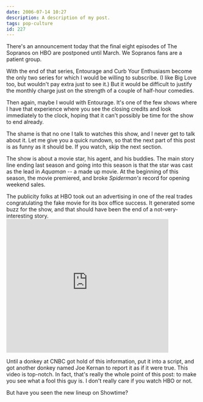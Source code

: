 ```yaml
---
date: 2006-07-14 10:27
description: A description of my post.
tags: pop-culture
id: 227
---
```

There's an announcement today that the final eight episodes of The Sopranos on HBO are postponed until March.  We Sopranos fans are a patient group.

With the end of that series, Entourage and Curb Your Enthusiasm become the only two series for which I would be willing to subscribe.  (I like Big Love too, but wouldn't pay extra just to see it.)  But it would be difficult to justify the monthly charge just on the strength of a couple of half-hour comedies.
<!--more-->
Then again, maybe I would with Entourage.  It's one of the few shows where I have that experience where you see the closing credits and look immediately to the clock, hoping that it can't possibly be time for the show to end already.

The shame is that no one I talk to watches this show, and I never get to talk about it.  Let me give you a quick rundown, so that the next part of this post is as funny as it should be.  If you watch, skip the next section.

The show is about a movie star, his agent, and his buddies.  The main story line ending last season and going into this season is that the star was cast as the lead in <i>Aquaman</i> -- a made up movie.  At the beginning of this season, the movie premiered, and broke <i>Spiderman's</i> record for opening weekend sales.

The publicity folks at HBO took out an advertising in one of the real trades congratulating the fake movie for its box office success.  It generated some buzz for the show, and that should have been the end of a not-very-interesting story.
<embed src="http://www.youtube.com/v/YPvorO0EGIY" type="application/x-shockwave-flash" width="425" height="350"></embed>

Until a donkey at CNBC got hold of this information, put it into a script, and got another donkey named Joe Kernan to report it as if it were true.  This video is top-notch.  In fact, that's really the whole point of this post:  to make you see what a fool this guy is.  I don't really care if you watch HBO or not.

But have you seen the new lineup on Showtime?




